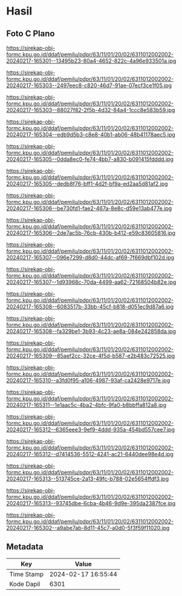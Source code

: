 # Hasil

## Foto C Plano

https://sirekap-obj-formc.kpu.go.id/ddaf/pemilu/pdpr/63/11/01/20/02/6311012002002-20240217-165301--13495b23-80a4-4652-822c-4a96e933501a.jpg

https://sirekap-obj-formc.kpu.go.id/ddaf/pemilu/pdpr/63/11/01/20/02/6311012002002-20240217-165303--2497eec8-c820-46d7-91ae-07ecf3ce1f05.jpg

https://sirekap-obj-formc.kpu.go.id/ddaf/pemilu/pdpr/63/11/01/20/02/6311012002002-20240217-165303--88027f82-2f5b-4d32-84a4-1ccc8e583b59.jpg

https://sirekap-obj-formc.kpu.go.id/ddaf/pemilu/pdpr/63/11/01/20/02/6311012002002-20240217-165304--edb9d5b3-c8e8-40b1-ab06-48b41178aec5.jpg

https://sirekap-obj-formc.kpu.go.id/ddaf/pemilu/pdpr/63/11/01/20/02/6311012002002-20240217-165305--0dda8ec0-fe74-4bb7-a830-b091415fdddd.jpg

https://sirekap-obj-formc.kpu.go.id/ddaf/pemilu/pdpr/63/11/01/20/02/6311012002002-20240217-165305--dedb8f76-bff1-4d2f-bf9a-ed2aa5d81af2.jpg

https://sirekap-obj-formc.kpu.go.id/ddaf/pemilu/pdpr/63/11/01/20/02/6311012002002-20240217-165306--be730fd1-fae2-467a-8e8c-d59e13ab477e.jpg

https://sirekap-obj-formc.kpu.go.id/ddaf/pemilu/pdpr/63/11/01/20/02/6311012002002-20240217-165306--2de7ac5b-76cb-430b-b412-e59c83605816.jpg

https://sirekap-obj-formc.kpu.go.id/ddaf/pemilu/pdpr/63/11/01/20/02/6311012002002-20240217-165307--096e7299-d8d0-44dc-af69-7f669dbf102d.jpg

https://sirekap-obj-formc.kpu.go.id/ddaf/pemilu/pdpr/63/11/01/20/02/6311012002002-20240217-165307--1d93968c-70da-4499-aa62-72168504b82e.jpg

https://sirekap-obj-formc.kpu.go.id/ddaf/pemilu/pdpr/63/11/01/20/02/6311012002002-20240217-165308--6083517b-33bb-45cf-b818-d051ec9d87a6.jpg

https://sirekap-obj-formc.kpu.go.id/ddaf/pemilu/pdpr/63/11/01/20/02/6311012002002-20240217-165308--fa329be1-3b93-4c23-ae8a-084e242858da.jpg

https://sirekap-obj-formc.kpu.go.id/ddaf/pemilu/pdpr/63/11/01/20/02/6311012002002-20240217-165309--85aef2cc-32ce-4f5d-b587-e2b483c72525.jpg

https://sirekap-obj-formc.kpu.go.id/ddaf/pemilu/pdpr/63/11/01/20/02/6311012002002-20240217-165310--a3fd0f95-a106-4987-93af-ca2428e9717e.jpg

https://sirekap-obj-formc.kpu.go.id/ddaf/pemilu/pdpr/63/11/01/20/02/6311012002002-20240217-165311--1e1aac5c-4ba2-4bfc-9fa0-b8bbffa812a8.jpg

https://sirekap-obj-formc.kpu.go.id/ddaf/pemilu/pdpr/63/11/01/20/02/6311012002002-20240217-165312--6365eee3-9ef9-4ddd-935a-454bd557cee7.jpg

https://sirekap-obj-formc.kpu.go.id/ddaf/pemilu/pdpr/63/11/01/20/02/6311012002002-20240217-165312--d7414536-5512-4241-ac21-6440dee98e4d.jpg

https://sirekap-obj-formc.kpu.go.id/ddaf/pemilu/pdpr/63/11/01/20/02/6311012002002-20240217-165313--513745ce-2a13-49fc-b788-02e5654ffdf3.jpg

https://sirekap-obj-formc.kpu.go.id/ddaf/pemilu/pdpr/63/11/01/20/02/6311012002002-20240217-165313--93745dbe-6cba-4b46-9d9e-395da2387fce.jpg

https://sirekap-obj-formc.kpu.go.id/ddaf/pemilu/pdpr/63/11/01/20/02/6311012002002-20240217-165302--a9abe7ab-8d11-45c7-a0d0-5f3f59f11020.jpg


## Metadata

| Key        | Value               |
| ---------- | ------------------- |
| Time Stamp | 2024-02-17 16:55:44 |
| Kode Dapil | 6301                |



